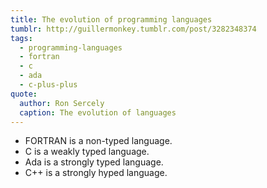 ```yaml
---
title: The evolution of programming languages
tumblr: http://guillermonkey.tumblr.com/post/3282348374
tags:
  - programming-languages
  - fortran
  - c
  - ada
  - c-plus-plus
quote:
  author: Ron Sercely
  caption: The evolution of languages
---
```


* FORTRAN is a non-typed language.
* C is a weakly typed language.
* Ada is a strongly typed language.
* C++ is a strongly hyped language.
